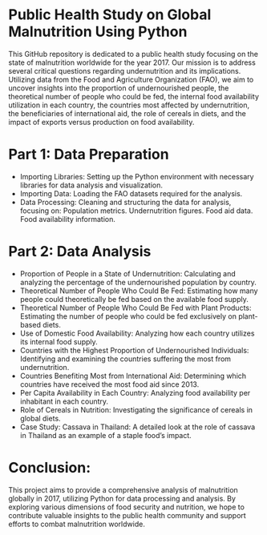 # Public Health Study on Global Malnutrition Using Python

This GitHub repository is dedicated to a public health study focusing on the state of malnutrition worldwide for the year 2017. Our mission is to address several critical questions regarding undernutrition and its implications. Utilizing data from the Food and Agriculture Organization (FAO), we aim to uncover insights into the proportion of undernourished people, the theoretical number of people who could be fed, the internal food availability utilization in each country, the countries most affected by undernutrition, the beneficiaries of international aid, the role of cereals in diets, and the impact of exports versus production on food availability.

# Part 1: Data Preparation

- Importing Libraries: Setting up the Python environment with necessary libraries for data analysis and visualization.
- Importing Data: Loading the FAO datasets required for the analysis.
- Data Processing: Cleaning and structuring the data for analysis, focusing on: Population metrics. Undernutrition figures. Food aid data. Food availability information.

# Part 2: Data Analysis

- Proportion of People in a State of Undernutrition: Calculating and analyzing the percentage of the undernourished population by country.
- Theoretical Number of People Who Could Be Fed: Estimating how many people could theoretically be fed based on the available food supply.
- Theoretical Number of People Who Could Be Fed with Plant Products: Estimating the number of people who could be fed exclusively on plant-based diets.
- Use of Domestic Food Availability: Analyzing how each country utilizes its internal food supply.
- Countries with the Highest Proportion of Undernourished Individuals: Identifying and examining the countries suffering the most from undernutrition.
- Countries Benefiting Most from International Aid: Determining which countries have received the most food aid since 2013.
- Per Capita Availability in Each Country: Analyzing food availability per inhabitant in each country.
- Role of Cereals in Nutrition: Investigating the significance of cereals in global diets.
- Case Study: Cassava in Thailand: A detailed look at the role of cassava in Thailand as an example of a staple food’s impact.

# Conclusion:

This project aims to provide a comprehensive analysis of malnutrition globally in 2017, utilizing Python for data processing and analysis. By exploring various dimensions of food security and nutrition, we hope to contribute valuable insights to the public health community and support efforts to combat malnutrition worldwide.
